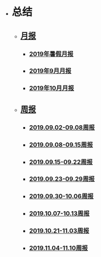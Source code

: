 - # 总结
    - ## [月报](yuebao)
        - ### [2019年暑假月报](yuebao/19shujiayuebao.md)
        - ### [2019年9月月报](yuebao/2019.9yuebao.md)
        - ### [2019年10月月报](yuebao/2019.10yuebao.md)
    - ## [周报](zhoubao)
        - ### [2019.09.02-09.08周报](zhoubao/19.9.2-9.8zhoubao.md)
        - ### [2019.09.08-09.15周报](zhoubao/19.9.8-9.15zhoubao.md)
        - ### [2019.09.15-09.22周报](zhoubao/19.9.15-9.22zhoubao.md)
        - ### [2019.09.23-09.29周报](zhoubao/19.9.23-9.29zhoubao.md)
        - ### [2019.09.30-10.06周报](zhoubao/19.9.30-10.6zhoubao.md)
        - ### [2019.10.07-10.13周报](zhoubao/19.10.7-10.13zhoubao.md)
        - ### [2019.10.21-11.03周报](zhoubao/19.10.21-11.3zhoubao.md)
        - ### [2019.11.04-11.10周报](zhoubao/19.11.4-11.10zhoubao.md)